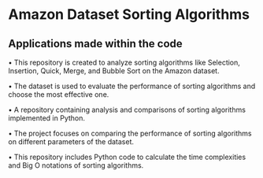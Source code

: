 # Amazon Dataset Sorting Algorithms

## Applications made within the code

• This repository is created to analyze sorting algorithms like Selection, Insertion, Quick, Merge, and Bubble Sort on the Amazon dataset.

• The dataset is used to evaluate the performance of sorting algorithms and choose the most effective one.

• A repository containing analysis and comparisons of sorting algorithms implemented in Python.

• The project focuses on comparing the performance of sorting algorithms on different parameters of the dataset.

• This repository includes Python code to calculate the time complexities and Big O notations of sorting algorithms.
